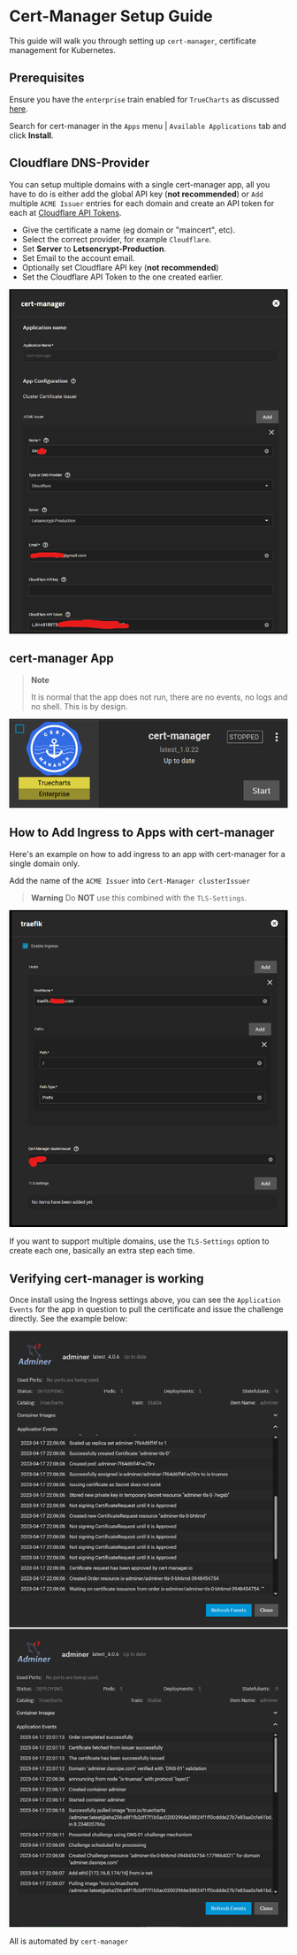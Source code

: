 # Cert-Manager Setup Guide

This guide will walk you through setting up `cert-manager`, certificate management for Kubernetes.

## Prerequisites

Ensure you have the `enterprise` train enabled for `TrueCharts` as discussed [here](https://truecharts.org/manual/SCALE/guides/getting-started/#adding-truecharts).

Search for cert-manager in the `Apps` menu | `Available Applications` tab and click **Install**.

## Cloudflare DNS-Provider

You can setup multiple domains with a single cert-manager app, all you have to do is either add the global API key (**not recommended**) or `Add` multiple `ACME Issuer` entries for each domain and create an API token for each at [Cloudflare API Tokens](https://dash.cloudflare.com/profile/api-tokens).

- Give the certificate a name (eg domain or "maincert", etc).
- Select the correct provider, for example `Cloudflare`.
- Set **Server** to **Letsencrypt-Production**.
- Set Email to the account email.
- Optionally set Cloudflare API key (**not recommended**)
- Set the Cloudflare API Token to the one created earlier.

![cert-manager1](img/cert-manager1.png)


## cert-manager App

> **Note**
> 
> It is normal that the app does not run, there are no events, no logs and no shell. This is by design.

![cert-manager3](img/cert-manager3.png)




## How to Add Ingress to Apps with cert-manager

Here's an example on how to add ingress to an app with cert-manager for a single domain only.

Add the name of the `ACME Issuer` into `Cert-Manager clusterIssuer`

> **Warning**
> Do **NOT** use this combined with the `TLS-Settings`.

![cert-manager2](img/cert-manager2.png)

If you want to support multiple domains, use the `TLS-Settings` option to create each one, basically an extra step each time.

## Verifying cert-manager is working

Once install using the Ingress settings above, you can see the `Application Events` for the app in question to pull the certificate and issue the challenge directly. See the example below:

![cert-manager4](img/cert-manager4.png)
![cert-manager5](img/cert-manager5.png)

All is automated by `cert-manager`
